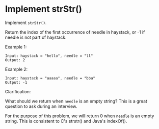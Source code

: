 # Implement strStr()

Implement `strStr()`.

Return the index of the first occurrence of needle in haystack, or -1 if needle is not part of haystack.

Example 1:

```text
Input: haystack = "hello", needle = "ll"
Output: 2
```

Example 2:

```text
Input: haystack = "aaaaa", needle = "bba"
Output: -1
```

Clarification:

What should we return when `needle` is an empty string? This is a great question to ask during an interview.

For the purpose of this problem, we will return 0 when `needle` is an empty string. This is consistent to C's strstr() and Java's indexOf().

